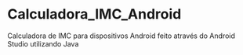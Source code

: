 # Calculadora_IMC_Android
Calculadora de IMC para dispositivos Android feito através do Android Studio utilizando Java
